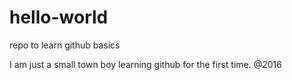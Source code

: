 # hello-world
repo to learn github basics

I am just a small town boy learning github for the first time. @2016
